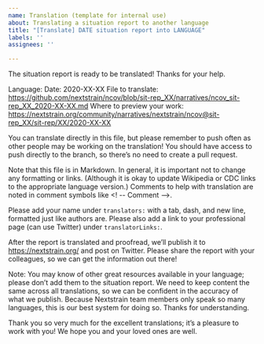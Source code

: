 ```yaml
---
name: Translation (template for internal use)
about: Translating a situation report to another language
title: "[Translate] DATE situation report into LANGUAGE"
labels: ''
assignees: ''

---
```


The situation report is ready to be translated! Thanks for your help.

Language: 
Date: 2020-XX-XX
File to translate: https://github.com/nextstrain/ncov/blob/sit-rep_XX/narratives/ncov_sit-rep_XX_2020-XX-XX.md
Where to preview your work: https://nextstrain.org/community/narratives/nextstrain/ncov@sit-rep_XX/sit-rep/XX/2020-XX-XX

You can translate directly in this file, but please remember to push often as other people may be working on the translation! You should have access to push directly to the branch, so there’s no need to create a pull request.

Note that this file is in Markdown. In general, it is important not to change any formatting or links. (Although it is okay to update Wikipedia or CDC links to the appropriate language version.) Comments to help with translation are noted in comment symbols like <! -- Comment -->.

Please add your name under `translators:` with a tab, dash, and new line, formatted just like authors are. Please also add a link to your professional page (can use Twitter) under `translatorLinks:`.

After the report is translated and proofread, we’ll publish it to https://nextstrain.org/ and post on Twitter. Please share the report with your colleagues, so we can get the information out there!

Note: You may know of other great resources available in your language; please don’t add them to the situation report. We need to keep content the same across all translations, so we can be confident in the accuracy of what we publish. Because Nextstrain team members only speak so many languages, this is our best system for doing so. Thanks for understanding.

Thank you so very much for the excellent translations; it’s a pleasure to work with you! We hope you and your loved ones are well.
